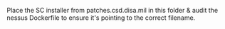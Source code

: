 Place the SC installer from patches.csd.disa.mil in this folder & audit the nessus Dockerfile to ensure it's pointing to the correct filename.

